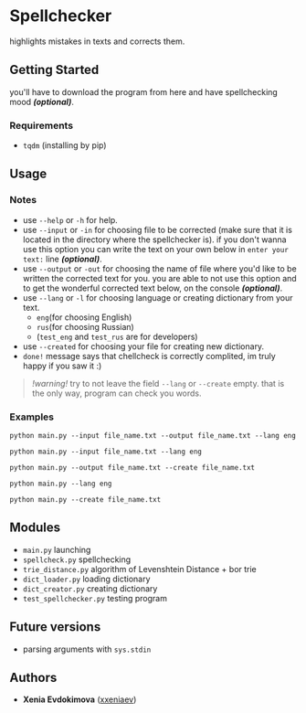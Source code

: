 # Spellchecker
highlights mistakes in texts and corrects them.
## Getting Started
you'll have to download the program from here and have spellchecking mood ***(optional)***.
### Requirements
* `tqdm` (installing by pip)
## Usage
### Notes
* use `--help` or `-h` for help.
* use `--input` or `-in` for choosing file to be corrected (make sure that it is located in the directory where the spellchecker is). if you don't wanna use this option you can write the text on your own below in `enter your text:`  line ***(optional)***.
* use `--output` or `-out` for choosing the name of file where you'd like to be written the corrected text for you. you are able to not use this option and to get the wonderful corrected text below, on the console ***(optional)***.
* use `--lang` or `-l` for choosing language or creating dictionary from your text.
  * `eng`(for choosing English)
  * `rus`(for choosing Russian)
  * (`test_eng` and `test_rus` are for developers)
* use `--created` for choosing your file for creating new dictionary.
* `done!` message says that chellcheck is correctly complited, im truly happy if you saw it :)

> *!warning!* try to not leave the field `--lang` or `--create` empty. that is the only way, program can check you words.
### Examples
```
python main.py --input file_name.txt --output file_name.txt --lang eng
```
```
python main.py --input file_name.txt --lang eng
```
```
python main.py --output file_name.txt --create file_name.txt
```
```
python main.py --lang eng
```
```
python main.py --create file_name.txt
```
## Modules
* `main.py` launching
* `spellcheck.py` spellchecking
* `trie_distance.py` algorithm of Levenshtein Distance + bor trie
* `dict_loader.py` loading dictionary
* `dict_creator.py` creating dictionary
* `test_spellchecker.py` testing program
## Future versions
* parsing arguments with `sys.stdin`
## Authors
* **Xenia Evdokimova** ([xxeniaev](https://github.com/xxeniaev))
